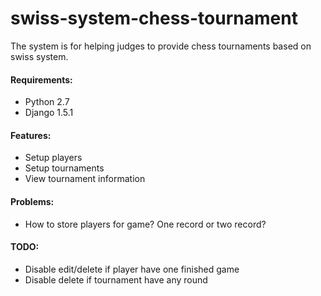 swiss-system-chess-tournament
=============================

The system is for helping judges to provide chess tournaments based on swiss system.

#### Requirements:
* Python 2.7
* Django 1.5.1

#### Features:
* Setup players
* Setup tournaments
* View tournament information

#### Problems:
* How to store players for game? One record or two record?

#### TODO:
* Disable edit/delete if player have one finished game
* Disable delete if tournament have any round
